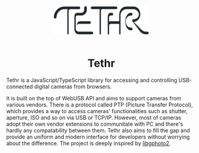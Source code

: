 <div align="center">
  <img src="docs/logo.svg" width="50%" />
  <br>
  <br>
  <h1>Tethr</h1>
</div>
  
Tethr is a JavaScript/TypeScript library for accessing and controlling USB-connected digital cameras from browsers.

It is built on the top of WebUSB API and aims to support cameras from various vendors. There is a protocol called PTP (Picture Transfer Protocol), which provides a way to access cameras' functionalities such as shutter, aperture, ISO and so on via USB or TCP/IP. However, most of cameras adopt their own vendor extensions to communitate with PC and there's hardly any compatability between them. Tethr also aims to fill the gap and provide an uniform and modern interface for developers without worrying about the difference. The project is deeply inspired by [libgphoto2](https://github.com/gphoto/libgphoto2).
